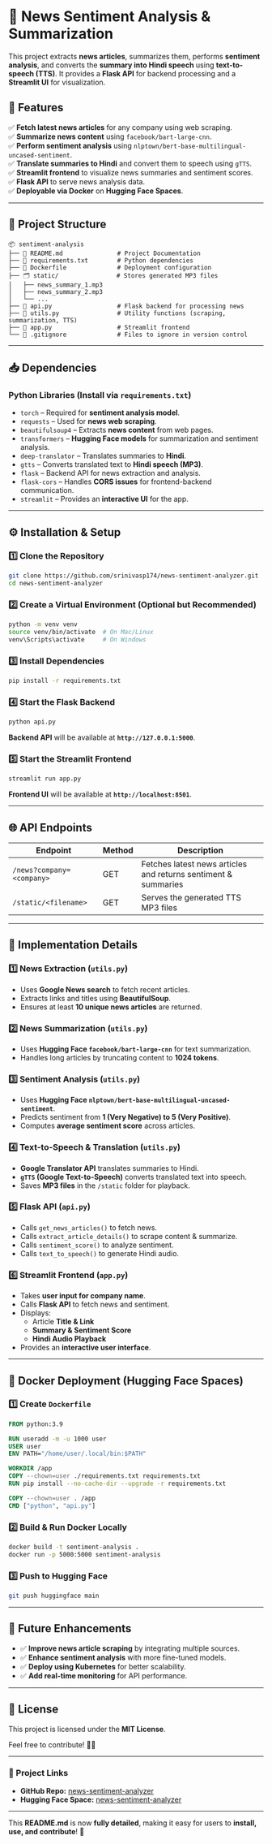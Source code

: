 # **📰 News Sentiment Analysis & Summarization**
This project extracts **news articles**, summarizes them, performs **sentiment analysis**, and converts the **summary into Hindi speech** using **text-to-speech (TTS)**. It provides a **Flask API** for backend processing and a **Streamlit UI** for visualization.

## **🚀 Features**
✅ **Fetch latest news articles** for any company using web scraping.  
✅ **Summarize news content** using `facebook/bart-large-cnn`.  
✅ **Perform sentiment analysis** using `nlptown/bert-base-multilingual-uncased-sentiment`.  
✅ **Translate summaries to Hindi** and convert them to speech using `gTTS`.  
✅ **Streamlit frontend** to visualize news summaries and sentiment scores.  
✅ **Flask API** to serve news analysis data.  
✅ **Deployable via Docker** on **Hugging Face Spaces**.

---

## **📂 Project Structure**
```
📦 sentiment-analysis
├── 📜 README.md               # Project Documentation
├── 📜 requirements.txt        # Python dependencies
├── 📜 Dockerfile              # Deployment configuration
├── 🗂️ static/                # Stores generated MP3 files
│   ├── news_summary_1.mp3
│   ├── news_summary_2.mp3
│   └── ...
├── 📜 api.py                  # Flask backend for processing news
├── 📜 utils.py                # Utility functions (scraping, summarization, TTS)
├── 📜 app.py                  # Streamlit frontend
└── 📜 .gitignore              # Files to ignore in version control
```

---

## **📥 Dependencies**
### **Python Libraries (Install via `requirements.txt`)**
- `torch` – Required for **sentiment analysis model**.
- `requests` – Used for **news web scraping**.
- `beautifulsoup4` – Extracts **news content** from web pages.
- `transformers` – **Hugging Face models** for summarization and sentiment analysis.
- `deep-translator` – Translates summaries to **Hindi**.
- `gtts` – Converts translated text to **Hindi speech (MP3)**.
- `flask` – Backend API for news extraction and analysis.
- `flask-cors` – Handles **CORS issues** for frontend-backend communication.
- `streamlit` – Provides an **interactive UI** for the app.

---

## **⚙️ Installation & Setup**
### **1️⃣ Clone the Repository**
```bash
git clone https://github.com/srinivasp174/news-sentiment-analyzer.git
cd news-sentiment-analyzer
```

### **2️⃣ Create a Virtual Environment (Optional but Recommended)**
```bash
python -m venv venv
source venv/bin/activate  # On Mac/Linux
venv\Scripts\activate     # On Windows
```

### **3️⃣ Install Dependencies**
```bash
pip install -r requirements.txt
```

### **4️⃣ Start the Flask Backend**
```bash
python api.py
```
**Backend API** will be available at **`http://127.0.0.1:5000`**.

### **5️⃣ Start the Streamlit Frontend**
```bash
streamlit run app.py
```
**Frontend UI** will be available at **`http://localhost:8501`**.

---

## **🌐 API Endpoints**
| Endpoint | Method | Description |
|----------|--------|-------------|
| `/news?company=<company>` | GET | Fetches latest news articles and returns sentiment & summaries |
| `/static/<filename>` | GET | Serves the generated TTS MP3 files |


---

## **📝 Implementation Details**
### **1️⃣ News Extraction (`utils.py`)**
- Uses **Google News search** to fetch recent articles.
- Extracts links and titles using **BeautifulSoup**.
- Ensures at least **10 unique news articles** are returned.

### **2️⃣ News Summarization (`utils.py`)**
- Uses **Hugging Face `facebook/bart-large-cnn`** for text summarization.
- Handles long articles by truncating content to **1024 tokens**.

### **3️⃣ Sentiment Analysis (`utils.py`)**
- Uses **Hugging Face `nlptown/bert-base-multilingual-uncased-sentiment`**.
- Predicts sentiment from **1 (Very Negative) to 5 (Very Positive)**.
- Computes **average sentiment score** across articles.

### **4️⃣ Text-to-Speech & Translation (`utils.py`)**
- **Google Translator API** translates summaries to Hindi.
- **`gTTS` (Google Text-to-Speech)** converts translated text into speech.
- Saves **MP3 files** in the `/static` folder for playback.

### **5️⃣ Flask API (`api.py`)**
- Calls `get_news_articles()` to fetch news.
- Calls `extract_article_details()` to scrape content & summarize.
- Calls `sentiment_score()` to analyze sentiment.
- Calls `text_to_speech()` to generate Hindi audio.

### **6️⃣ Streamlit Frontend (`app.py`)**
- Takes **user input for company name**.
- Calls **Flask API** to fetch news and sentiment.
- Displays:
  - Article **Title & Link**
  - **Summary & Sentiment Score**
  - **Hindi Audio Playback**
- Provides an **interactive user interface**.

---

## **🐳 Docker Deployment (Hugging Face Spaces)**
### **1️⃣ Create `Dockerfile`**
```dockerfile
FROM python:3.9

RUN useradd -m -u 1000 user
USER user
ENV PATH="/home/user/.local/bin:$PATH"

WORKDIR /app
COPY --chown=user ./requirements.txt requirements.txt
RUN pip install --no-cache-dir --upgrade -r requirements.txt

COPY --chown=user . /app
CMD ["python", "api.py"]
```

### **2️⃣ Build & Run Docker Locally**
```bash
docker build -t sentiment-analysis .
docker run -p 5000:5000 sentiment-analysis
```

### **3️⃣ Push to Hugging Face**
```bash
git push huggingface main
```

---

## **📌 Future Enhancements**
- ✅ **Improve news article scraping** by integrating multiple sources.
- ✅ **Enhance sentiment analysis** with more fine-tuned models.
- ✅ **Deploy using Kubernetes** for better scalability.
- ✅ **Add real-time monitoring** for API performance.

---

## **📜 License**
This project is licensed under the **MIT License**.  

Feel free to contribute! 🚀✨  

---

### **🔗 Project Links**
- **GitHub Repo:** [news-sentiment-analyzer](https://github.com/srinivasp174/news-sentiment-analyzer)
- **Hugging Face Space:** [news-sentiment-analyzer](https://huggingface.co/spaces/srinivasp174/news-sentiment-analyzer)

---

This **README.md** is now **fully detailed**, making it easy for users to **install, use, and contribute**! 🚀

